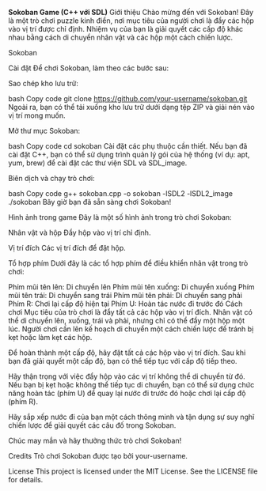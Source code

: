 **Sokoban Game (C++ với SDL)**
Giới thiệu
Chào mừng đến với Sokoban! Đây là một trò chơi puzzle kinh điển, nơi mục tiêu của người chơi là đẩy các hộp vào vị trí được chỉ định. Nhiệm vụ của bạn là giải quyết các cấp độ khác nhau bằng cách di chuyển nhân vật và các hộp một cách chiến lược.

Sokoban

Cài đặt
Để chơi Sokoban, làm theo các bước sau:

Sao chép kho lưu trữ:

bash
Copy code
git clone https://github.com/your-username/sokoban.git
Ngoài ra, bạn có thể tải xuống kho lưu trữ dưới dạng tệp ZIP và giải nén vào vị trí mong muốn.

Mở thư mục Sokoban:

bash
Copy code
cd sokoban
Cài đặt các phụ thuộc cần thiết. Nếu bạn đã cài đặt C++, bạn có thể sử dụng trình quản lý gói của hệ thống (ví dụ: apt, yum, brew) để cài đặt các thư viện SDL và SDL_image.

Biên dịch và chạy trò chơi:

bash
Copy code
g++ sokoban.cpp -o sokoban -lSDL2 -lSDL2_image
./sokoban
Bây giờ bạn đã sẵn sàng chơi Sokoban!

Hình ảnh trong game
Đây là một số hình ảnh trong trò chơi Sokoban:

Nhân vật và hộp
Đẩy hộp vào vị trí chỉ định.

Vị trí đích
Các vị trí đích để đặt hộp.

Tổ hợp phím
Dưới đây là các tổ hợp phím để điều khiển nhân vật trong trò chơi:

Phím mũi tên lên: Di chuyển lên
Phím mũi tên xuống: Di chuyển xuống
Phím mũi tên trái: Di chuyển sang trái
Phím mũi tên phải: Di chuyển sang phải
Phím R: Chơi lại cấp độ hiện tại
Phím U: Hoàn tác nước đi trước đó
Cách chơi
Mục tiêu của trò chơi là đẩy tất cả các hộp vào vị trí đích. Nhân vật có thể di chuyển lên, xuống, trái và phải, nhưng chỉ có thể đẩy một hộp một lúc. Người chơi cần lên kế hoạch di chuyển một cách chiến lược để tránh bị kẹt hoặc làm kẹt các hộp.

Để hoàn thành một cấp độ, hãy đặt tất cả các hộp vào vị trí đích. Sau khi bạn đã giải quyết một cấp độ, bạn có thể tiếp tục với cấp độ tiếp theo.

Hãy thận trọng với việc đẩy hộp vào các vị trí không thể di chuyển từ đó. Nếu bạn bị kẹt hoặc không thể tiếp tục di chuyển, bạn có thể sử dụng chức năng hoàn tác (phím U) để quay lại nước đi trước đó hoặc chơi lại cấp độ (phím R).

Hãy sắp xếp nước đi của bạn một cách thông minh và tận dụng sự suy nghĩ chiến lược để giải quyết các câu đố trong Sokoban.

Chúc may mắn và hãy thưởng thức trò chơi Sokoban!

Credits
Trò chơi Sokoban được tạo bởi your-username.

License
This project is licensed under the MIT License. See the LICENSE file for details.
